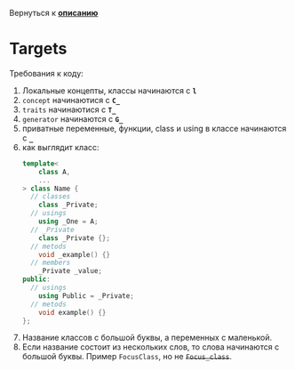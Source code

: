 Вернуться к [**описанию**](Description.md)

# Targets

Требования к коду:

1) Локальные концепты, классы начинаются с **`l`**
1) `concept` начинаютися с **`C_`**
1) `traits` начинаютися с **`T_`**
1) `generator` начинаются с **`G_`**
1) приватные переменные, 
функции, class и using 
в классе начинаются с **`_`**
1) как выглядит класс:
    ```c++
    template<
        class A,
        ...
    > class Name {
      // classes
        class _Private;
      // usings
        using _One = A;
      // _Private
        class _Private {};
      // metods
        void _example() {}
      // members
        _Private _value;
    public:
      // usings
        using Public = _Private;
      // metods
        void example() {}
    };
    ```
1) Название классов с большой буквы, а переменных с маленькой.
2) Если название состоит из нескольких слов, то слова начинаются с большой буквы.
Пример `FocusClass`, но не ~~`Focus_class`~~.